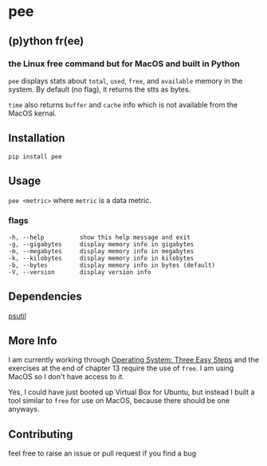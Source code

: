 # pee

## (p)ython fr(ee) 
### the Linux free command but for MacOS and built in Python

`pee` displays stats about `total`, `used`, `free`, and `available` memory in the system. By default (no flag), it returns the stts as bytes.

`time` also returns `buffer` and `cache` info which is not available from the MacOS kernal. 

## Installation
`pip install pee`

## Usage
`pee <metric>` where `metric` is a data metric.  

### flags
```
-h, --help          show this help message and exit
-g, --gigabytes     display memory info in gigabytes
-m, --megabytes     display memory info in megabytes
-k, --kilobytes     display memory info in kilobytes
-b, --bytes         display memory info in bytes (default)
-V, --version       display version info
```

## Dependencies
[psutil](https://github.com/giampaolo/psutil)

## More Info
I am currently working through [Operating System: Three Easy Steps](http://pages.cs.wisc.edu/~remzi/OSTEP/) and the exercises at the end of chapter 13 require the use of `free`. I am using MacOS so I don't have access to it.

Yes, I could have just booted up Virtual Box for Ubuntu, but instead I built a tool similar to `free` for use on MacOS, because there should be one anyways.

## Contributing
feel free to raise an issue or pull request if you find a bug
